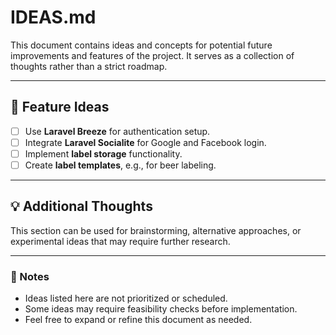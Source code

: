 # IDEAS.md

This document contains ideas and concepts for potential future improvements and features of the project. It serves as a collection of thoughts rather than a strict roadmap.

---

## 🚀 Feature Ideas
- [ ] Use **Laravel Breeze** for authentication setup.
- [ ] Integrate **Laravel Socialite** for Google and Facebook login.
- [ ] Implement **label storage** functionality.
- [ ] Create **label templates**, e.g., for beer labeling.

---

## 💡 Additional Thoughts
This section can be used for brainstorming, alternative approaches, or experimental ideas that may require further research.

---

### 📌 Notes
- Ideas listed here are not prioritized or scheduled.
- Some ideas may require feasibility checks before implementation.
- Feel free to expand or refine this document as needed.
